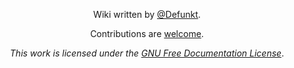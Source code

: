 <div align="center">
  <p>Wiki written by <a href="https://github.com/defunk-t">@Defunkt</a>.</p>
  <p>Contributions are <a href="Home#contributing">welcome</a>.</p>
  <p><i>This work is licensed under the <a href="LICENSE">GNU Free Documentation License</a></i>.</p>
</div>
